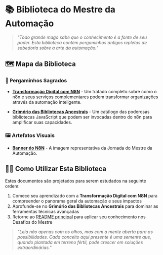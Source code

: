 # 📚 Biblioteca do Mestre da Automação

> *"Todo grande mago sabe que o conhecimento é a fonte de seu poder. Esta biblioteca contém pergaminhos antigos repletos de sabedoria sobre a arte da automação."*

## 🗺️ Mapa da Biblioteca

### 📜 Pergaminhos Sagrados

- [**Transformação Digital com N8N**](TRANSFORMACAO_COM_N8N.md) - Um tratado completo sobre como o n8n e seus serviços complementares podem transformar organizações através da automação inteligente.

- [**Grimório das Bibliotecas Ancestrais**](BIBLIOTECAS_MAGICAS.md) - Um catálogo das poderosas bibliotecas JavaScript que podem ser invocadas dentro do n8n para amplificar suas capacidades.

### 🖼️ Artefatos Visuais

- [**Banner do N8N**](images/n8n-granaai-ojdn.png) - A imagem representativa da Jornada do Mestre da Automação.

## 🧙‍♂️ Como Utilizar Esta Biblioteca

Estes documentos são projetados para serem estudados na seguinte ordem:

1. Comece seu aprendizado com a **Transformação Digital com N8N** para compreender o panorama geral da automação e seus impactos
2. Aprofunde-se no **Grimório das Bibliotecas Ancestrais** para dominar as ferramentas técnicas avançadas
3. Retorne ao [README principal](../README.md) para aplicar seu conhecimento nos Desafios do Mestre

> *"Leia não apenas com os olhos, mas com a mente aberta para as possibilidades. Cada conceito aqui presente é uma semente que, quando plantada em terreno fértil, pode crescer em soluções extraordinárias."* 